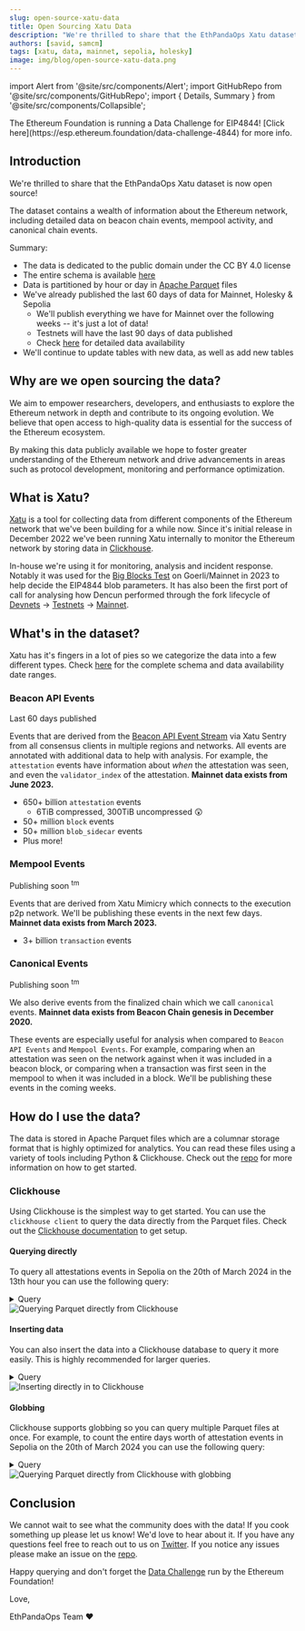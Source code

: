 ```yaml
---
slug: open-source-xatu-data
title: Open Sourcing Xatu Data 
description: "We're thrilled to share that the EthPandaOps Xatu dataset is now open source! The dataset contains a wealth of information about the Ethereum network, including detailed data on beacon chain events, mempool activity, and canonical chain events."
authors: [savid, samcm]
tags: [xatu, data, mainnet, sepolia, holesky]
image: img/blog/open-source-xatu-data.png
---
```


import Alert from '@site/src/components/Alert';
import GitHubRepo from '@site/src/components/GitHubRepo';
import { Details, Summary } from '@site/src/components/Collapsible';

<Alert>
The Ethereum Foundation is running a Data Challenge for EIP4844! [Click here](https://esp.ethereum.foundation/data-challenge-4844) for more info.
</Alert>

## Introduction

We're thrilled to share that the EthPandaOps Xatu dataset is now open source!

The dataset contains a wealth of information about the Ethereum network, including detailed data on beacon chain events, mempool activity, and canonical chain events.

<GitHubRepo repo="ethpandaops/xatu-data" />

Summary:

- The data is dedicated to the public domain under the CC BY 4.0 license
- The entire schema is available [here](/data/xatu#schema)
- Data is partitioned by hour or day in [Apache Parquet](https://parquet.apache.org) files
- We've already published the last 60 days of data for Mainnet, Holesky & Sepolia
  - We'll publish everything we have for Mainnet over the following weeks -- it's just a lot of data!
  - Testnets will have the last 90 days of data published
  - Check [here](/data/xatu) for detailed data availability
- We'll continue to update tables with new data, as well as add new tables

## Why are we open sourcing the data?

We aim to empower researchers, developers, and enthusiasts to explore the Ethereum network in depth and contribute to its ongoing evolution. We believe that open access to high-quality data is essential for the success of the Ethereum ecosystem.

By making this data publicly available we hope to foster greater understanding of the Ethereum network and drive advancements in areas such as protocol development, monitoring and performance optimization.

## What is Xatu?

[Xatu](https://github.com/ethpandaops/xatu) is a tool for collecting data from different components of the Ethereum network that we've been building for a while now. Since it's initial release in December 2022 we've been running Xatu internally to monitor the Ethereum network by storing data in [Clickhouse](https://clickhouse.com/).

In-house we're using it for monitoring, analysis and incident response. Notably it was used for the [Big Blocks Test](https://notes.ethereum.org/@samcm/big-blocks) on Goerli/Mainnet in 2023 to help decide the EIP4844 blob parameters. It has also been the first port of call for analysing how Dencun performed through the fork lifecycle of [Devnets](https://notes.ethereum.org/@ethpandaops/dencun-devnet-10-analysis) -> [Testnets](https://notes.ethereum.org/@ethpandaops/goerli-sf-0-analysis) -> [Mainnet](../dencun-fork-analysis).

## What's in the dataset?

Xatu has it's fingers in a lot of pies so we categorize the data into a few different types. Check [here](/data/xatu#schema) for the complete schema and data availability date ranges.

### Beacon API Events

<Alert>
Last 60 days published
</Alert>

Events that are derived from the [Beacon API Event Stream](https://ethereum.github.io/beacon-APIs/#/Events/eventstream) via Xatu Sentry from all consensus clients in multiple regions and networks. All events are annotated with additional data to help with analysis. For example, the `attestation` events have information about *when* the attestation was seen, and even the `validator_index` of the attestation. **Mainnet data exists from June 2023.**

- 650+ billion `attestation` events
  - 6TiB compressed, 300TiB uncompressed 😲
- 50+ million `block` events
- 50+ million `blob_sidecar` events
- Plus more!

### Mempool Events

<Alert>
Publishing soon <sup>tm</sup>
</Alert>

Events that are derived from Xatu Mimicry which connects to the execution p2p network. We'll be publishing these events in the next few days. **Mainnet data exists from March 2023.**

- 3+ billion `transaction` events

### Canonical Events

<Alert>
Publishing soon <sup>tm</sup>
</Alert>

We also derive events from the finalized chain which we call `canonical` events. **Mainnet data exists from Beacon Chain genesis in December 2020.**

These events are especially useful for analysis when compared to `Beacon API Events` and `Mempool Events`. For example, comparing when an attestation was seen on the network against when it was included in a beacon block, or comparing when a transaction was first seen in the mempool to when it was included in a block. We'll be publishing these events in the coming weeks.


## How do I use the data?

The data is stored in Apache Parquet files which are a columnar storage format that is highly optimized for analytics. You can read these files using a variety of tools including Python & Clickhouse. Check out the [repo](https://github.com/ethpandaops/xatu-data) for more information on how to get started.

### Clickhouse

Using Clickhouse is the simplest way to get started. You can use the `clickhouse client` to query the data directly from the Parquet files. Check out the [Clickhouse documentation](https://clickhouse.com/docs/en/install) to get setup.

#### Querying directly
To query all attestations events in Sepolia on the 20th of March 2024 in the 13th hour you can use the following query:
<Details>
<Summary>Query</Summary>
```sql
SELECT COUNT(*)
FROM
    url('https://data.ethpandaops.io/xatu/sepolia/databases/default/beacon_api_eth_v1_events_attestation/2024/2/20/13.parquet', 'Parquet')
```
</Details>

<img alt="Querying Parquet directly from Clickhouse" class="rounded" src="/img/blog/example-1.png" />

#### Inserting data
You can also insert the data into a Clickhouse database to query it more easily. This is highly recommended for larger queries.
<Details>
<Summary>Query</Summary>
```sql
INSERT INTO default.beacon_api_eth_v1_events_attestation
SELECT *
FROM url('https://data.ethpandaops.io/xatu/sepolia/databases/default/beacon_api_eth_v1_events_attestation/2024/2/20/13.parquet', 'Parquet')
```
</Details>

<img alt="Inserting directly in to Clickhouse" class="rounded" src="/img/blog/example-3.png" />

#### Globbing
Clickhouse supports globbing so you can query multiple Parquet files at once. For example, to count the entire days worth of attestation events in Sepolia on the 20th of March 2024 you can use the following query:
<Details>
<Summary>Query</Summary>
```sql
SELECT COUNT(*)
FROM
    url('https://data.ethpandaops.io/xatu/sepolia/databases/default/beacon_api_eth_v1_events_attestation/2024/2/20/{0..23}.parquet', 'Parquet')
```
</Details>

<img alt="Querying Parquet directly from Clickhouse with globbing" class="rounded" src="/img/blog/example-2.png" />

## Conclusion

We cannot wait to see what the community does with the data! If you cook something up please let us know! We'd love to hear about it. If you have any questions feel free to reach out to us on [Twitter](https://twitter.com/ethpandaops). If you notice any issues please make an issue on the [repo](https://github.com/ethpandaops/xatu-data/issues).

Happy querying and don't forget the [Data Challenge](https://esp.ethereum.foundation/data-challenge-4844) run by the Ethereum Foundation!

Love,

EthPandaOps Team ❤️
